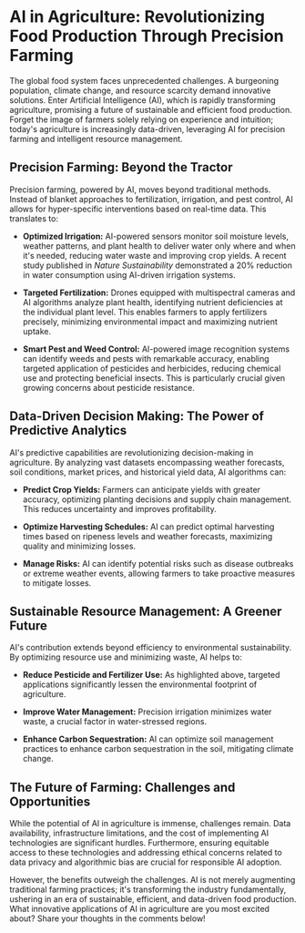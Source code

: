 # AI in Agriculture: Revolutionizing Food Production Through Precision Farming

The global food system faces unprecedented challenges.  A burgeoning population, climate change, and resource scarcity demand innovative solutions.  Enter Artificial Intelligence (AI), which is rapidly transforming agriculture, promising a future of sustainable and efficient food production.  Forget the image of farmers solely relying on experience and intuition; today's agriculture is increasingly data-driven, leveraging AI for precision farming and intelligent resource management.


## Precision Farming:  Beyond the Tractor

Precision farming, powered by AI, moves beyond traditional methods.  Instead of blanket approaches to fertilization, irrigation, and pest control, AI allows for hyper-specific interventions based on real-time data.  This translates to:

* **Optimized Irrigation:** AI-powered sensors monitor soil moisture levels, weather patterns, and plant health to deliver water only where and when it's needed, reducing water waste and improving crop yields.  A recent study published in *Nature Sustainability* demonstrated a 20% reduction in water consumption using AI-driven irrigation systems.

* **Targeted Fertilization:**  Drones equipped with multispectral cameras and AI algorithms analyze plant health, identifying nutrient deficiencies at the individual plant level.  This enables farmers to apply fertilizers precisely, minimizing environmental impact and maximizing nutrient uptake.

* **Smart Pest and Weed Control:** AI-powered image recognition systems can identify weeds and pests with remarkable accuracy, enabling targeted application of pesticides and herbicides, reducing chemical use and protecting beneficial insects.  This is particularly crucial given growing concerns about pesticide resistance.


## Data-Driven Decision Making: The Power of Predictive Analytics

AI's predictive capabilities are revolutionizing decision-making in agriculture.  By analyzing vast datasets encompassing weather forecasts, soil conditions, market prices, and historical yield data, AI algorithms can:

* **Predict Crop Yields:**  Farmers can anticipate yields with greater accuracy, optimizing planting decisions and supply chain management.  This reduces uncertainty and improves profitability.

* **Optimize Harvesting Schedules:** AI can predict optimal harvesting times based on ripeness levels and weather forecasts, maximizing quality and minimizing losses.

* **Manage Risks:** AI can identify potential risks such as disease outbreaks or extreme weather events, allowing farmers to take proactive measures to mitigate losses.


## Sustainable Resource Management:  A Greener Future

AI's contribution extends beyond efficiency to environmental sustainability. By optimizing resource use and minimizing waste, AI helps to:

* **Reduce Pesticide and Fertilizer Use:**  As highlighted above, targeted applications significantly lessen the environmental footprint of agriculture.

* **Improve Water Management:** Precision irrigation minimizes water waste, a crucial factor in water-stressed regions.

* **Enhance Carbon Sequestration:** AI can optimize soil management practices to enhance carbon sequestration in the soil, mitigating climate change.


## The Future of Farming: Challenges and Opportunities

While the potential of AI in agriculture is immense, challenges remain.  Data availability, infrastructure limitations, and the cost of implementing AI technologies are significant hurdles.  Furthermore, ensuring equitable access to these technologies and addressing ethical concerns related to data privacy and algorithmic bias are crucial for responsible AI adoption.

However, the benefits outweigh the challenges.  AI is not merely augmenting traditional farming practices; it's transforming the industry fundamentally, ushering in an era of sustainable, efficient, and data-driven food production.  What innovative applications of AI in agriculture are you most excited about?  Share your thoughts in the comments below!
